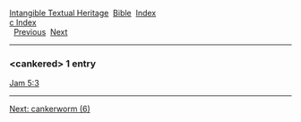 [Intangible Textual Heritage](../../index)  [Bible](../index) 
[Index](index)   
[c Index](_c_)  
  [Previous](c01883)  [Next](c01885) 

------------------------------------------------------------------------

### &lt;cankered&gt; 1 entry

[Jam 5:3](../kjv/jam005.htm#003)  

------------------------------------------------------------------------

[Next: cankerworm (6)](c01885)
